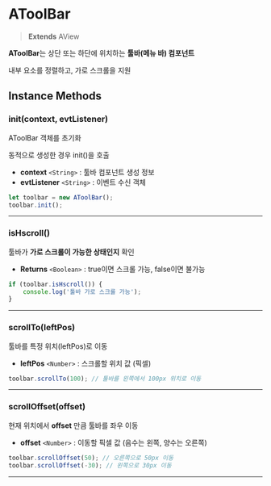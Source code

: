 # AToolBar

> **Extends** AView

**AToolBar**는 상단 또는 하단에 위치하는 **툴바(메뉴 바) 컴포넌트**

내부 요소를 정렬하고, 가로 스크롤을 지원

## Instance Methods

### init(context, evtListener)

AToolBar 객체를 초기화

동적으로 생성한 경우 init()을 호출

* **context** `<String>` : 툴바 컴포넌트 생성 정보
* **evtListener** `<String>` : 이벤트 수신 객체

```js
let toolbar = new AToolBar();
toolbar.init();
```

***

### isHscroll()

툴바가 **가로 스크롤이 가능한 상태인지** 확인

* **Returns** `<Boolean>` : true이면 스크롤 가능, false이면 불가능

```js
if (toolbar.isHscroll()) {
    console.log('툴바 가로 스크롤 가능');
}
```

***

### scrollTo(leftPos)

툴바를 특정 위치(leftPos)로 이동

* **leftPos** `<Number>` : 스크롤할 위치 값 (픽셀)

```js
toolbar.scrollTo(100); // 툴바를 왼쪽에서 100px 위치로 이동
```

***

### scrollOffset(offset)

현재 위치에서 **offset** 만큼 툴바를 좌우 이동

* **offset** `<Number>` : 이동할 픽셀 값 (음수는 왼쪽, 양수는 오른쪽)

```js
toolbar.scrollOffset(50); // 오른쪽으로 50px 이동
toolbar.scrollOffset(-30); // 왼쪽으로 30px 이동
```

***
